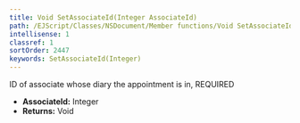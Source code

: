 ```yaml
---
title: Void SetAssociateId(Integer AssociateId)
path: /EJScript/Classes/NSDocument/Member functions/Void SetAssociateId(Integer p_0)
intellisense: 1
classref: 1
sortOrder: 2447
keywords: SetAssociateId(Integer)
---
```



ID of associate whose diary the appointment is in, REQUIRED



* **AssociateId:** Integer
* **Returns:** Void



